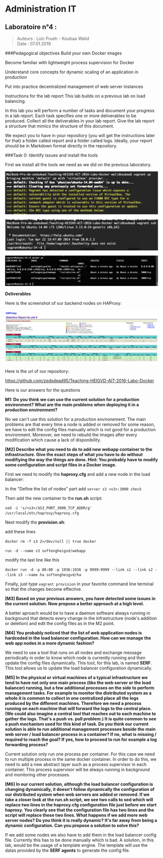 # Administration IT
## Laboratoire n°4 :

> Auteurs : Loic Frueh - Koubaa Walid	
> Date : 07.01.2019  



###Pedagogical objectives
Build your own Docker images

Become familiar with lightweight process supervision for Docker

Understand core concepts for dynamic scaling of an application in production

Put into practice decentralized management of web server instances

Instructions for the lab report
This lab builds on a previous lab on load balancing.

In this lab you will perform a number of tasks and document your progress in a lab report. Each task specifies one or more deliverables to be produced. Collect all the deliverables in your lab report. Give the lab report a structure that mimics the structure of this document.

We expect you to have in your repository (you will get the instructions later for that) a folder called report and a folder called logs. Ideally, your report should be in Markdown format directly in the repository.

###Task 0: Identify issues and install the tools

First we install all the tools we need as we did on the previous laboratory.

![alt](img/1.png)

![alt](img/2.png)

![alt](img/3.png)


**Deliverables**

Here is the screenshot of our backend nodes on HAProxy:

![alt](img/4.png)


Here is the url of our repository:

https://github.com/zedsdead95/Teaching-HEIGVD-AIT-2016-Labo-Docker


Here is our answers for the questions

**M1: Do you think we can use the current solution for a production environment? What are the main problems when deploying it in a production environment?**

No we can't use this solution for a production environement. The main problems are that every time a node is added or removed for some reason, we have to edit the config files manually which is not good for a production environment. Moreover, we need to rebuild the images after every modification which cause a lack of disponibility.

**[M2] Describe what you need to do to add new webapp container to the infrastructure. Give the exact steps of what you have to do without modifiying the way the things are done. Hint: You probably have to modify some configuration and script files in a Docker image.**

First we need to modify the **haproxy.cfg** and add a new node in the load balancer:

In the "Define the list of nodes" part add ```server s3 <s3>:3000 check```

Then add the new container to the **run.sh** script:

```sed -i 's/<s3>/$S3_PORT_3000_TCP_ADDR/g' /usr/local/etc/haproxy/haproxy.cfg```

Next modify the **provision.sh**:

add these lines

```docker rm -f s3 2>/dev/null || true docker ```

```run -d --name s3 softengheigvd/webapp```

modify the last line like this

```docker run -d -p 80:80 -p 1936:1936 -p 9999:9999 --link s1 --link s2 --link s3 --name ha softengheigvd/ha```

Finally, just type ```vagrant provision``` in your favorite command line terminal so that the changes become effective.




**[M3] Based on your previous answers, you have detected some issues in the current solution. Now propose a better approach at a high level.**

A better aproach would be to have a daemon software always running in background that detects every change in the infrastructure (node's addition or deletion) and edit the config files as in the M2 point.

**[M4] You probably noticed that the list of web application nodes is hardcoded in the load balancer configuration. How can we manage the web app nodes in a more dynamic fashion?**

We need to use a tool that runs on all nodes and exchange message periodically in order to know which node is currently running and then update the config files dynamically. This tool, for this lab, is named **SERF**. This tool allows us to update the load balancer configuration dynamically.

**[M5] In the physical or virtual machines of a typical infrastructure we tend to have not only one main process (like the web server or the load balancer) running, but a few additional processes on the side to perform management tasks. For example to monitor the distributed system as a whole it is common to collect in one centralized place all the logs produced by the different machines. Therefore we need a process running on each machine that will forward the logs to the central place. (We could also imagine a central tool that reaches out to each machine to gather the logs. That's a push vs. pull problem.) It is quite common to see a push mechanism used for this kind of task. Do you think our current solution is able to run additional management processes beside the main web server / load balancer process in a container? If no, what is missing / required to reach the goal? If yes, how to proceed to run for example a log forwarding process?**

Current solution only run one process per container. For this case we need to run multiple process in the same docker container.
In order to do this, we need to add a new abstract layer such as a process supervisor in each container. This process supervisor will be always running in background and monitoring other processes.

**[M6] In our current solution, although the load balancer configuration is changing dynamically, it doesn't follow dynamically the configuration of our distributed system when web servers are added or removed. If we take a closer look at the run.sh script, we see two calls to sed which will replace two lines in the haproxy.cfg configuration file just before we start haproxy. You clearly see that the configuration file has two lines and the script will replace these two lines. What happens if we add more web server nodes? Do you think it is really dynamic? It's far away from being a dynamic configuration. Can you propose a solution to solve this?**

If we add some nodes we also have to add them in the load balancer config file. Currently this has to be done manually which is bad. A solution, in this lab, would be the usage of a template engine. The template will use the datas provided by the **SERF agents** to generate the config file.








